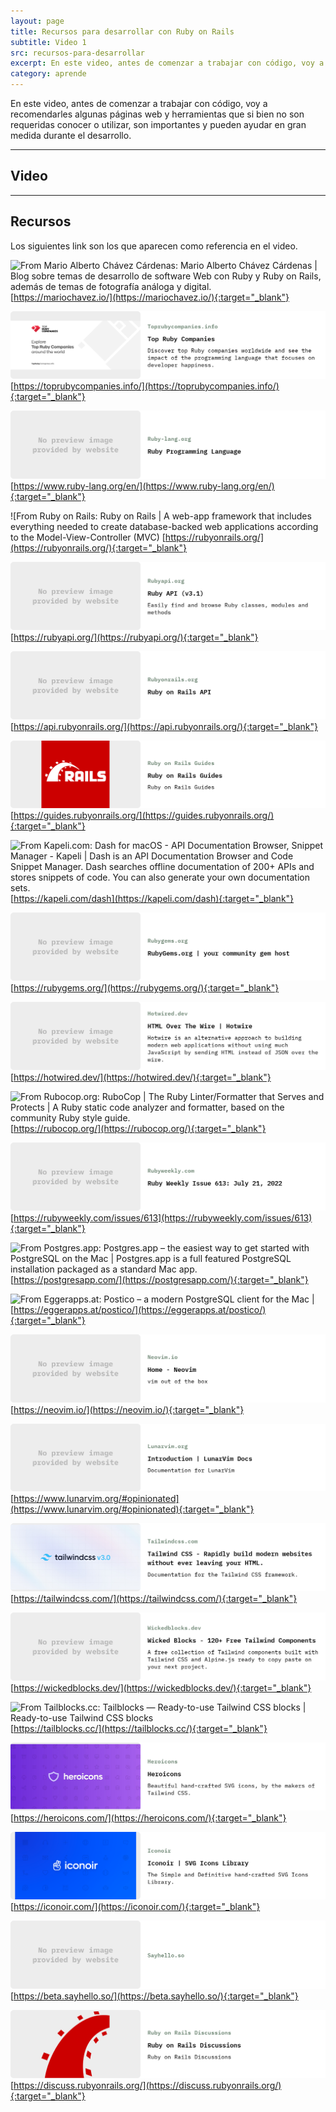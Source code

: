 ```yaml
---
layout: page
title: Recursos para desarrollar con Ruby on Rails
subtitle: Video 1
src: recursos-para-desarrollar
excerpt: En este video, antes de comenzar a trabajar con código, voy a recomendarles algunas páginas web y herramientas que si bien no son requeridas conocer o utilizar, son importantes y pueden ayudar en gran medida durante el desarrollo.
category: aprende
---
```


En este video, antes de comenzar a trabajar con código, voy a recomendarles algunas páginas web y herramientas que si bien no son requeridas conocer o utilizar, son importantes y pueden ayudar en gran medida durante el desarrollo.

---

## Video


---

## Recursos

Los siguientes link son los que aparecen como referencia en el video.

![From Mario Alberto Chávez Cárdenas: Mario Alberto Chávez Cárdenas | Blog sobre temas de desarrollo de software Web con Ruby y Ruby on Rails, además de temas de fotografía análoga y digital.](/images/aprender/video1/2022-08-03-Mario_Alberto_Chávez_Cárdenas-Mario_Alberto_Chávez_Cárdenas.png)
[https://mariochavez.io/](https://mariochavez.io/){:target="_blank"}

![From Toprubycompanies.info: Top Ruby Companies | Discover top Ruby companies worldwide and see the impact of the programming language that focuses on developer happiness.](/images/aprender/video1/2022-08-03-Toprubycompanies.info-Top_Ruby_Companies.png)
[https://toprubycompanies.info/](https://toprubycompanies.info/){:target="_blank"}

![From Ruby-lang.org: Ruby Programming Language | ](images/aprender/video1/2022-08-03-Ruby-lang.org-Ruby_Programming_Language.png)
[https://www.ruby-lang.org/en/](https://www.ruby-lang.org/en/){:target="_blank"}

![From Ruby on Rails: Ruby on Rails | A web-app framework that includes everything needed to create database-backed web applications according to the Model-View-Controller (MVC)
[https://rubyonrails.org/](https://rubyonrails.org/){:target="_blank"}

![From Rubyapi.org: Ruby API (v3.1) | Easily find and browse Ruby classes, modules and methods](images/aprender/video1/2022-08-03-Rubyapi.org-Ruby_API_(v3.1).png)
[https://rubyapi.org/](https://rubyapi.org/){:target="_blank"}

![From Rubyonrails.org: Ruby on Rails API | ](images/aprender/video1/2022-08-03-Rubyonrails.org-Ruby_on_Rails_API.png)
[https://api.rubyonrails.org/](https://api.rubyonrails.org/){:target="_blank"}

![From Ruby on Rails Guides: Ruby on Rails Guides | Ruby on Rails Guides](images/aprender/video1/2022-08-03-Ruby_on_Rails_Guides-Ruby_on_Rails_Guides.png)
[https://guides.rubyonrails.org/](https://guides.rubyonrails.org/){:target="_blank"}

![From Kapeli.com: Dash for macOS - API Documentation Browser, Snippet Manager - Kapeli | Dash is an API Documentation Browser and Code Snippet Manager. Dash searches offline documentation of 200+ APIs and stores snippets of code. You can also generate your own documentation sets.](images/aprender/video1/2022-08-03-Kapeli.com-Dash_for_macOS_-_API_Documenta….png)
[https://kapeli.com/dash](https://kapeli.com/dash){:target="_blank"}

![From Rubygems.org: RubyGems.org | your community gem host | ](images/aprender/video1/2022-08-03-Rubygems.org-RubyGems.org__your_community_.png)
[https://rubygems.org/](https://rubygems.org/){:target="_blank"}

![From Hotwired.dev: HTML Over The Wire | Hotwire | Hotwire is an alternative approach to building modern web applications without using much JavaScript by sending HTML instead of JSON over the wire.](images/aprender/video1/2022-08-03-Hotwired.dev-HTML_Over_The_Wire__Hotwire.png)
[https://hotwired.dev/](https://hotwired.dev/){:target="_blank"}

![From Rubocop.org: RuboCop | The Ruby Linter/Formatter that Serves and Protects | A Ruby static code analyzer and formatter, based on the community Ruby style guide.](images/aprender/video1/2022-08-03-Rubocop.org-RuboCop__The_Ruby_LinterForm….png)
[https://rubocop.org/](https://rubocop.org/){:target="_blank"}

![From Rubyweekly.com: Ruby Weekly Issue 613: July 21, 2022 | ](images/aprender/video1/2022-08-03-Rubyweekly.com-Ruby_Weekly_Issue_613_July_21.png)
[https://rubyweekly.com/issues/613](https://rubyweekly.com/issues/613){:target="_blank"}

![From Postgres.app: Postgres.app – the easiest way to get started with PostgreSQL on the Mac | Postgres.app is a full featured PostgreSQL installation packaged as a standard Mac app.](images/aprender/video1/2022-08-03-Postgres.app-Postgres.app_–_the_easiest_way.png)
[https://postgresapp.com/](https://postgresapp.com/){:target="_blank"}

![From Eggerapps.at: Postico – a modern PostgreSQL client for the Mac | ](images/aprender/video1/2022-08-03-Eggerapps.at-Postico_–_a_modern_PostgreSQL_.png)
[https://eggerapps.at/postico/](https://eggerapps.at/postico/){:target="_blank"}

![From Neovim.io: Home - Neovim | vim out of the box](images/aprender/video1/2022-08-03-Neovim.io-Home_-_Neovim.png)
[https://neovim.io/](https://neovim.io/){:target="_blank"}

![From Lunarvim.org: Introduction | LunarVim Docs | Documentation for LunarVim](images/aprender/video1/2022-08-03-Lunarvim.org-Introduction__LunarVim_Docs.png)
[https://www.lunarvim.org/#opinionated](https://www.lunarvim.org/#opinionated){:target="_blank"}

![From Tailwindcss.com: Tailwind CSS - Rapidly build modern websites without ever leaving your HTML. | Documentation for the Tailwind CSS framework.](images/aprender/video1/2022-08-03-Tailwindcss.com-Tailwind_CSS_-_Rapidly_build_m.png)
[https://tailwindcss.com/](https://tailwindcss.com/){:target="_blank"}

![From Wickedblocks.dev: Wicked Blocks - 120+ Free Tailwind Components | A free collection of Tailwind components built with Tailwind CSS and Alpine.js ready to copy paste on your next project.](images/aprender/video1/2022-08-03-Wickedblocks.dev-Wicked_Blocks_-_120+_Free_Tail.png)
[https://wickedblocks.dev/](https://wickedblocks.dev/){:target="_blank"}

![From Tailblocks.cc: Tailblocks — Ready-to-use Tailwind CSS blocks | Ready-to-use Tailwind CSS blocks](images/aprender/video1/2022-08-03-Tailblocks.cc-Tailblocks_—_Ready-to-use_Tail.png)
[https://tailblocks.cc/](https://tailblocks.cc/){:target="_blank"}

![From Heroicons: Heroicons | Beautiful hand-crafted SVG icons, by the makers of Tailwind CSS.](images/aprender/video1/2022-08-03-Heroicons-Heroicons.png)
[https://heroicons.com/](https://heroicons.com/){:target="_blank"}

![From Iconoir: Iconoir | SVG Icons Library | The Simple and Definitive hand-crafted SVG Icons Library.](images/aprender/video1/2022-08-03-Iconoir-Iconoir__SVG_Icons_Library.png)
[https://iconoir.com/](https://iconoir.com/){:target="_blank"}

![From Sayhello.so:  | ](images/aprender/video1/2022-08-03-Sayhello.so-.png)
[https://beta.sayhello.so/](https://beta.sayhello.so/){:target="_blank"}

![From Ruby on Rails Discussions: Ruby on Rails Discussions | Ruby on Rails Discussions](images/aprender/video1/2022-08-03-Ruby_on_Rails_Discussions-Ruby_on_Rails_Discussions.png)
[https://discuss.rubyonrails.org/](https://discuss.rubyonrails.org/){:target="_blank"}

